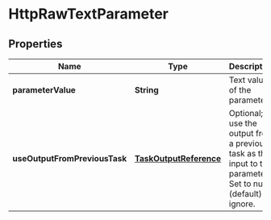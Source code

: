 
# HttpRawTextParameter

## Properties
Name | Type | Description | Notes
------------ | ------------- | ------------- | -------------
**parameterValue** | **String** | Text value of the parameter |  [optional]
**useOutputFromPreviousTask** | [**TaskOutputReference**](TaskOutputReference.md) | Optional; use the output from a previous task as the input to this parameter.  Set to null (default) to ignore. |  [optional]



